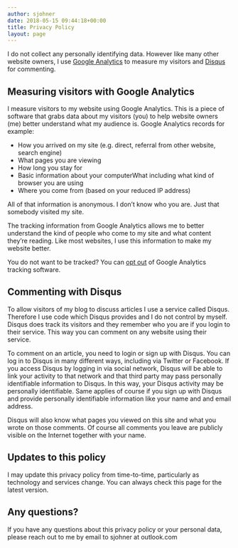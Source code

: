 ```yaml
---
author: sjohner
date: 2018-05-15 09:44:18+00:00
title: Privacy Policy
layout: page 
---
```


I do not collect any personally identifying data. However like many other website owners, I use [Google Analytics](https://support.google.com/analytics/answer/6004245) to measure my visitors and [Disqus](https://help.disqus.com/terms-and-policies/disqus-privacy-policy) for commenting.

## Measuring visitors with Google Analytics

I measure visitors to my website using Google Analytics. This is a piece of software that grabs data about my visitors (you) to help website owners (me) better understand what my audience is. Google Analytics records for example:

- How you arrived on my site (e.g. direct, referral from other website, search engine)
- What pages you are viewing
- How long you stay for
- Basic information about your computerWhat including what kind of browser you are using
- Where you come from (based on your reduced IP address)

All of that information is anonymous. I don’t know who you are. Just that somebody visited my site.

The tracking information from Google Analytics allows me to better understand the kind of people who come to my site and what content they’re reading. Like most websites, I use this information to make my website better.

You do not want to be tracked? You can [opt out](https://tools.google.com/dlpage/gaoptout) of Google Analytics tracking software.

## Commenting with Disqus

To allow visitors of my blog to discuss articles I use a service called Disqus. Therefore I use code which Disqus provides and I do not control by myself. Disqus does track its visitors and they remember who you are if you login to their service. This way you can comment on any website using their service.

To comment on an article, you need to login or sign up with Disqus. You can log in to Disqus in many different ways, including via Twitter or Facebook. If you access Disqus by logging in via social network, Disqus will be able to link your activity to that network and that third party may pass personally identifiable information to Disqus. In this way, your Disqus activity may be personally identifiable. Same applies of course if you sign up with Disqus and provide personally identifiable information like your name and and email address.

Disqus will also know what pages you viewed on this site and what you wrote on those comments. Of course all comments you leave are publicly visible on the Internet together with your name.

## Updates to this policy

I may update this privacy policy from time-to-time, particularly as technology and services change. You can always check this page for the latest version.

## Any questions?

If you have any questions about this privacy policy or your personal data, please reach out to me by email to sjohner at outlook.com
